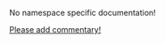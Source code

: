 No namespace specific documentation!

[Please add commentary!](https://github.com/arrdem/grimoire/edit/master/_includes/1.4.0/clojure.java.browse/index.md)

